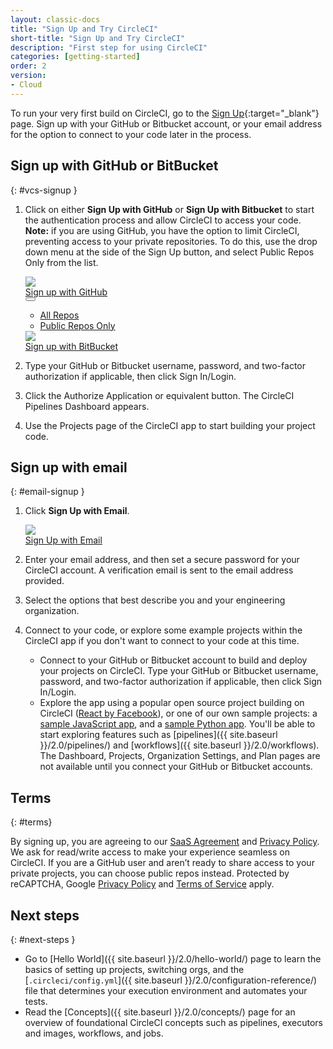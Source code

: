 ```yaml
---
layout: classic-docs
title: "Sign Up and Try CircleCI"
short-title: "Sign Up and Try CircleCI"
description: "First step for using CircleCI"
categories: [getting-started]
order: 2
version:
- Cloud
---
```


To run your very first build on CircleCI, go to the [Sign Up](https://circleci.com/signup/){:target="_blank"} page. Sign up with your GitHub or Bitbucket account, or your email address for the option to connect to your code later in the process.

## Sign up with GitHub or BitBucket
{: #vcs-signup }

1. Click on either **Sign Up with GitHub** or **Sign Up with Bitbucket** to start the authentication process and allow CircleCI to access your code. **Note:** if you are using GitHub, you have the option to limit CircleCI, preventing access to your private repositories. To do this, use the drop down menu at the side of the Sign Up button, and select Public Repos Only from the list.
    <!-- start: experiment code - #docs-discovery -->
    <div class="signup-and-try-experiment-block">
      <div class="signup-buttons">
        <div class="signup-button-wrapper gh-signup-button-wrapper">
          <a class="track-signup-link gh-signup-button" href="https://circleci.com/auth/vcs-connect?connection=Github&return-to=">
            <img class="gh-icon" src="{{site.baseurl}}/assets/img/icons/companies/github.svg"/>
            <div class="button-text">Sign up with GitHub</div>
          </a>
          <button class="gh-dropdown-button">
            <div class="gh-dropdown-caret"></div>
          </button>
          <ul class="gh-signup-dropdown">
            <li><a class="gh-link track-signup-link" href="https://circleci.com/login/">All Repos</a></li>
            <li><a class="gh-link track-signup-link" href="https://circleci.com/login-public/">Public Repos Only</a></li>
          </ul>
        </div>
        <div class="signup-button-wrapper">
          <a href="https://circleci.com/auth/vcs-connect?connection=Bitbucket&return-to=" class="track-signup-link bb-signup-button">
            <img class="gh-icon" src="{{site.baseurl}}/assets/img/icons/companies/bitbucket.svg"/>
            <div class="button-text">Sign up with BitBucket</div>
          </a>
        </div>
      </div>
    </div>
    <!-- end: experiment code -->
2. Type your GitHub or Bitbucket username, password, and two-factor authorization if applicable, then click Sign In/Login.

3. Click the Authorize Application or equivalent button. The CircleCI Pipelines Dashboard appears.

4. Use the Projects page of the CircleCI app to start building your project code.

## Sign up with email
{: #email-signup }

1. Click **Sign Up with Email**.

    <!-- start: experiment code - #docs-discovery -->
    <div class="signup-and-try-experiment-block">
      <div class="signup-button-wrapper">
        <div class="signup-buttons">
        <a href="https://circleci.com/auth/signup/" class="track-signup-link email-signup-button">
            <img class="gh-icon" src="{{site.baseurl}}/assets/img/icons/companies/circleci.svg"/>
            <div class="button-text">Sign Up with Email</div>
        </a>
        </div>
      </div>
    </div>
    <!-- end: experiment code -->

2. Enter your email address, and then set a secure password for your CircleCI account. A verification email is sent to the email address provided.

3. Select the options that best describe you and your engineering organization.

4. Connect to your code, or explore some example projects within the CircleCI app if you don't want to connect to your code at this time.

    - Connect to your GitHub or Bitbucket account to build and deploy your projects on CircleCI. Type your GitHub or Bitbucket username, password, and two-factor authorization if applicable, then click Sign In/Login.
    - Explore the app using a popular open source project building on CircleCI ([React by Facebook](https://app.circleci.com/pipelines/github/facebook/react)), or one of our own sample projects: a [sample JavaScript app](https://app.circleci.com/pipelines/github/CircleCI-Public/sample-javascript-cfd/), and a [sample Python app](https://app.circleci.com/pipelines/github/CircleCI-Public/sample-python-cfd/). You'll be able to start exploring features such as [pipelines]({{ site.baseurl }}/2.0/pipelines/) and [workflows]({{ site.baseurl }}/2.0/workflows). The Dashboard, Projects, Organization Settings, and Plan pages are not available until you connect your GitHub or Bitbucket accounts.

## Terms
{: #terms}

By signing up, you are agreeing to our [SaaS Agreement](https://circleci.com/terms-of-service/) and [Privacy Policy](https://circleci.com/privacy/). We ask for read/write access to make your experience seamless on CircleCI. If you are a GitHub user and aren’t ready to share access to your private projects, you can choose public repos instead. Protected by reCAPTCHA, Google [Privacy Policy](https://policies.google.com/privacy?hl=en) and [Terms of Service](https://policies.google.com/terms?hl=en) apply.

## Next steps
{: #next-steps }

- Go to [Hello World]({{ site.baseurl }}/2.0/hello-world/) page to learn the basics of setting up projects, switching orgs, and the [`.circleci/config.yml`]({{ site.baseurl }}/2.0/configuration-reference/) file that determines your execution environment and automates your tests.
- Read the [Concepts]({{ site.baseurl }}/2.0/concepts/) page for an overview of foundational CircleCI concepts such as pipelines, executors and images, workflows, and jobs.
